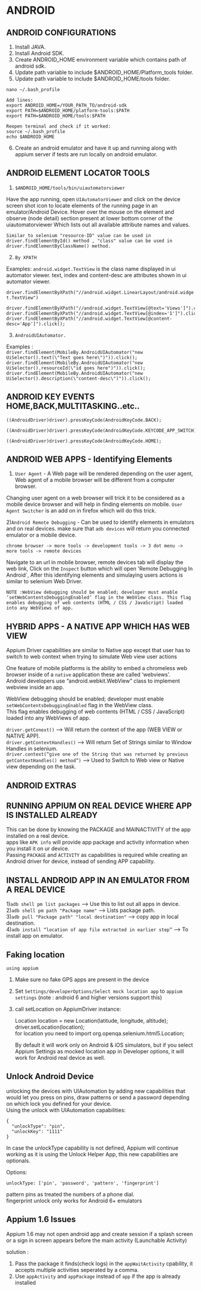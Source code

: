 
# ANDROID

## ANDROID CONFIGURATIONS 

1. Install JAVA.  
2. Install Android SDK.    
3. Create ANDROID_HOME environment variable which contains path of android sdk.     
4. Update path variable to include $ANDROID_HOME/Platform_tools folder.  
5. Update path variable to include $ANDROID_HOME/tools folder.  

```
nano ~/.bash_profile 

Add lines:
export ANDROID_HOME=/YOUR_PATH_TO/android-sdk
export PATH=$ANDROID_HOME/platform-tools:$PATH
export PATH=$ANDROID_HOME/tools:$PATH

Reopen terminal and check if it worked:
source ~/.bash_profile
echo $ANDROID_HOME

```

6. Create an android emulator and have it up and running  along with appium server if tests are run locally on android emulator.  


## ANDROID ELEMENT LOCATOR TOOLS  

1) `$ANDROID_HOME/tools/bin/uiautomatorviewer`

Have the app running, open `UIAutomatorViewer` and click on the device screen shot icon to locate elements of the running page in an emulator/Android Device. Hover over the mouse on the element and observe (node detail) section present at lower bottom corner of the uiautomatorviewer Which lists out all available attribute names and values.

```
Similar to selenium "resource-ID" value can be used in driver.findElementById() method , "class" value can be used in driver.findElementByClassName() method.
```

2) `By XPATH`

Examples:  `android.widget.TextView` is the class name displayed in ui automator viewer. text, index and content-desc are attributes shown in ui automator viewer.

`driver.findElementByXPath("//android.widget.LinearLayout/android.widget.TextView")`

```
driver.findElementByXPath("//android.widget.TextView[@text='Views']").click();
driver.findElementByXPath("//android.widget.TextView[@index='1']").click();
driver.findElementByXPath("//android.widget.TextView[@content-desc='App']").click();
```
 

3) `AndroidUIAutomator.`

Examples :   
`driver.findElement(MobileBy.AndroidUIAutomator("new UiSelector().text(\"Text goes here\")")).click();`
`driver.findElement(MobileBy.AndroidUIAutomator("new UiSelector().resourceId(\"id goes here")")).click();`
`driver.findElement(MobileBy.AndroidUIAutomator("new UiSelector().description(\"content-desc\")")).click();`



## ANDROID KEY EVENTS HOME,BACK,MULTITASKING..etc..

```
((AndroidDriver)driver).pressKeyCode(AndroidKeyCode.BACK);
   
((AndroidDriver)driver).pressKeyCode(AndroidKeyCode.KEYCODE_APP_SWITCH);
     
((AndroidDriver)driver).pressKeyCode(AndroidKeyCode.HOME);
  ```
  

## ANDROID WEB APPS - Identifying Elements

1) `User Agent` - A Web page will be rendered depending on the user agent, Web agent of a mobile browser will be different from a computer browser.

Changing user agent on a web browser will trick it to be considered as a mobile device browser and will help in finding elements on mobile.
`User Agent Switcher` is an add on in firefox which will do this trick.

2)`Android Remote Debugging` - Can be used to identify elements in emulators and on real devices.
make sure that `adb devices` will return you connected emulator or a mobile device.

`chrome browser -> more tools -> development tools -> 3 dot menu -> more tools -> remote devices`

Navigate to an url in mobile browser, remote devices tab will display the web link, Click on the `Inspect` button which will open 'Remote Debugging In Android`, After this identifying elements and simulaying users actions is similar to selenium Web Driver.  

```NOTE :WebView debugging should be enabled; developer must enable ‘setWebContentsDebuggingEnabled’ flag in the WebView class. This flag enables debugging of web contents (HTML / CSS / JavaScript) loaded into any WebViews of app.```


## HYBRID APPS - A NATIVE APP WHICH HAS WEB VIEW

Appium Driver capabilities are similar to Native app except that user has to switch to web context when trying to simulate Web view user actions

One feature of mobile platforms is the ability to embed a chromeless web browser inside of a `native` application these are called ‘webviews’.  
Android developers use “android.webkit.WebView” class to implement webview inside an app.  

WebView debugging should be enabled; developer must enable `setWebContentsDebuggingEnabled` flag in the WebView class.  
This flag enables debugging of web contents (HTML / CSS / JavaScript) loaded into any WebViews of app.


`driver.getConext()` —-> Will return the context of the app (WEB VIEW or NATIVE APP).  
`driver.getContextHandles()` —-> Will return Set of Strings similar to Window Handles in selenium.  
`driver.context(“give one of the String that was returned by previous getContextHandles() method”)` --> Used to Switch to Web view or Native view depending on the task.  



## ANDROID EXTRAS
## RUNNING APPIUM ON REAL DEVICE WHERE APP IS INSTALLED ALREADY 

This can be done by knowing the PACKAGE and MAINACTIVITY of the app installed on a real device.  
apps like `APK info`  will provide app package and activity information when you install it on ur device.  
Passing `PACKAGE` and `ACTIVITY` as capabilities is required while creating an Android driver for device, instead of sending APP capability.


## INSTALL ANDROID APP IN AN EMULATOR FROM A REAL DEVICE  

1)`adb shell pm list packages` --> Use this to list out all apps in device.  
2)`adb shell pm path "Package name"` --> Lists package path.      
3)`adb pull "Package path" "local destination"` --> copy app in local destination.   
4)`adb install “location of app file extracted in earlier step”` --> To install app on emulator.  


## Faking location

`using appium`
1) Make sure no fake GPS apps are present in the device 
2) Set `Settings/developerOptions/Select mock location app` to  `appium settings` (note : android 6 and higher versions support this)
3) call setLocation on AppiumDriver instance:  
   
   Location location = new Location(latitude, longitude, altitude);  
   driver.setLocation(location);  
   for location you need to import org.openqa.selenium.html5.Location;  
   
   By default it will work only on Android & iOS simulators, but if you select Appium Settings as mocked location app in Developer options, it will work for Android real device as well.   
   


## Unlock Android Device

unlocking the devices with UIAutomation by adding new capabilities that would let you press on pins, draw patterns or send a password depending on which lock you defined for your device.  
Using the unlock with UIAutomation capabilities:  

```
{
  "unlockType": "pin",
  "unlockKey": "1111"
}
```

In case the unlockType capability is not defined, Appium will continue working as it is using the Unlock Helper App, this new capabilities are optionals.

Options:

`unlockType: ['pin', 'password', 'pattern', 'fingerprint']`

pattern pins as treated the numbers of a phone dial.  
fingerprint unlock only works for Android 6+ emulators

## Appium 1.6 Issues 

 Appium 1.6 may not open android app and create session if a splash screen or a sign in screen appears before the main activity (Launchable Activity)
 
 solution :  
  1) Pass the package it finds(check logs) in the `appWaitActivity` cpability, it accepts multiple activities seperated by a comma.  
  2) Use `appActivity` and `appPackage` instead of `app` if the app is already installed

